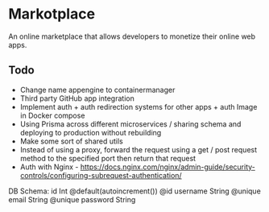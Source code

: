 # Markotplace

An online marketplace that allows developers to monetize their online web apps.

## Todo

-   Change name appengine to containermanager
-   Third party GitHub app integration
-   Implement auth + auth redirection systems for other apps + auth Image in Docker compose
-   Using Prisma across different microservices / sharing schema and deploying to production without rebuilding
-   Make some sort of shared utils
-   Instead of using a proxy, forward the request using a get / post request method to the specified port then return that request
-   Auth with Nginx - https://docs.nginx.com/nginx/admin-guide/security-controls/configuring-subrequest-authentication/

DB Schema:
id Int @default(autoincrement()) @id
username String @unique
email String @unique
password String
